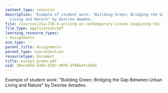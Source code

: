 ```yaml
---
content_type: resource
description: 'Example of student work: "Building Green; Bridging the Gap Between Urban
  Living and Nature" by Desiree Amadeo.'
file: /courses/21w-730-5-writing-on-contemporary-issues-imagining-the-future-fall-2007/38eca9de4369810740f8df66b4fcb465_essay3_green.pdf
file_type: application/pdf
learning_resource_types:
- Assignments
ocw_type: ''
parent_title: Assignments
parent_type: CourseSection
resourcetype: Document
title: essay3_green.pdf
uid: 38eca9de-4369-8107-40f8-df66b4fcb465
---
```

Example of student work: "Building Green; Bridging the Gap Between Urban Living and Nature" by Desiree Amadeo.


